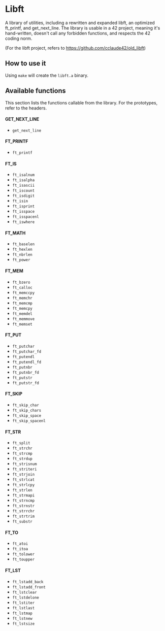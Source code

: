 # Libft

A library of utilities, including a rewritten and expanded libft, an optimized ft_printf, and get_next_line. The library is usable in a 42 project, meaning it's hand-written, doesn't call any forbidden functions, and respects the 42 coding norm.

(For the libft project, refers to https://github.com/cclaude42/old_libft)

## How to use it

Using ``make`` will create the ``libft.a`` binary.

## Available functions

This section lists the functions callable from the library. For the prototypes, refer to the headers.

#### GET_NEXT_LINE

* ``get_next_line``

#### FT_PRINTF

* ``ft_printf``

#### FT_IS

* ``ft_isalnum``
* ``ft_isalpha``
* ``ft_isascii``
* ``ft_iscount``
* ``ft_isdigit``
* ``ft_isin``
* ``ft_isprint``
* ``ft_isspace``
* ``ft_isspacenl``
* ``ft_iswhere``

#### FT_MATH

* ``ft_baselen``
* ``ft_hexlen``
* ``ft_nbrlen``
* ``ft_power``

#### FT_MEM

* ``ft_bzero``
* ``ft_calloc``
* ``ft_memccpy``
* ``ft_memchr``
* ``ft_memcmp``
* ``ft_memcpy``
* ``ft_memdel``
* ``ft_memmove``
* ``ft_memset``

#### FT_PUT

* ``ft_putchar``
* ``ft_putchar_fd``
* ``ft_putendl``
* ``ft_putendl_fd``
* ``ft_putnbr``
* ``ft_putnbr_fd``
* ``ft_putstr``
* ``ft_putstr_fd``

#### FT_SKIP

* ``ft_skip_char``
* ``ft_skip_chars``
* ``ft_skip_space``
* ``ft_skip_spacenl``

#### FT_STR

* ``ft_split``
* ``ft_strchr``
* ``ft_strcmp``
* ``ft_strdup``
* ``ft_strisnum``
* ``ft_striteri``
* ``ft_strjoin``
* ``ft_strlcat``
* ``ft_strlcpy``
* ``ft_strlen``
* ``ft_strmapi``
* ``ft_strncmp``
* ``ft_strnstr``
* ``ft_strrchr``
* ``ft_strtrim``
* ``ft_substr``

#### FT_TO

* ``ft_atoi``
* ``ft_itoa``
* ``ft_tolower``
* ``ft_toupper``

#### FT_LST

* ``ft_lstadd_back``
* ``ft_lstadd_front``
* ``ft_lstclear``
* ``ft_lstdelone``
* ``ft_lstiter``
* ``ft_lstlast``
* ``ft_lstmap``
* ``ft_lstnew``
* ``ft_lstsize``
